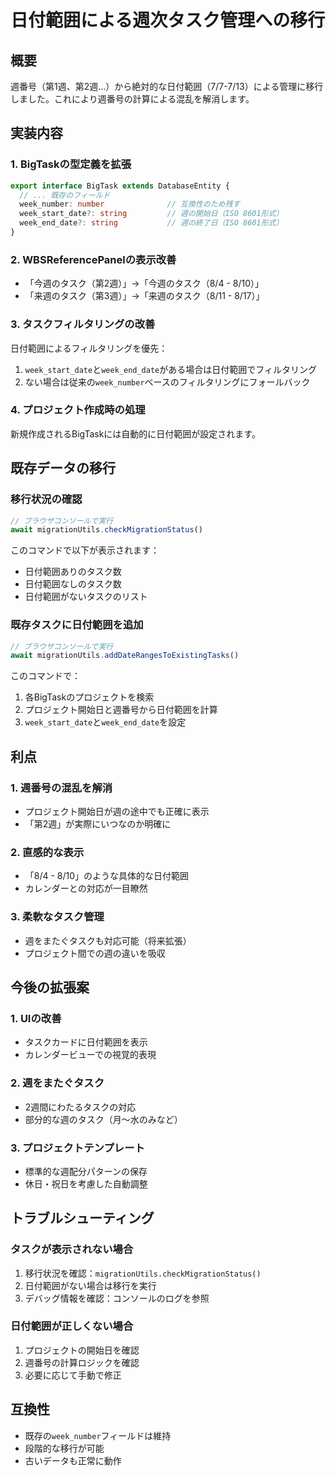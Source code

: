 # 日付範囲による週次タスク管理への移行

## 概要
週番号（第1週、第2週...）から絶対的な日付範囲（7/7-7/13）による管理に移行しました。これにより週番号の計算による混乱を解消します。

## 実装内容

### 1. BigTaskの型定義を拡張
```typescript
export interface BigTask extends DatabaseEntity {
  // ... 既存のフィールド
  week_number: number              // 互換性のため残す
  week_start_date?: string         // 週の開始日（ISO 8601形式）
  week_end_date?: string           // 週の終了日（ISO 8601形式）
}
```

### 2. WBSReferencePanelの表示改善
- 「今週のタスク（第2週）」→「今週のタスク（8/4 - 8/10）」
- 「来週のタスク（第3週）」→「来週のタスク（8/11 - 8/17）」

### 3. タスクフィルタリングの改善
日付範囲によるフィルタリングを優先：
1. `week_start_date`と`week_end_date`がある場合は日付範囲でフィルタリング
2. ない場合は従来の`week_number`ベースのフィルタリングにフォールバック

### 4. プロジェクト作成時の処理
新規作成されるBigTaskには自動的に日付範囲が設定されます。

## 既存データの移行

### 移行状況の確認
```javascript
// ブラウザコンソールで実行
await migrationUtils.checkMigrationStatus()
```

このコマンドで以下が表示されます：
- 日付範囲ありのタスク数
- 日付範囲なしのタスク数
- 日付範囲がないタスクのリスト

### 既存タスクに日付範囲を追加
```javascript
// ブラウザコンソールで実行
await migrationUtils.addDateRangesToExistingTasks()
```

このコマンドで：
1. 各BigTaskのプロジェクトを検索
2. プロジェクト開始日と週番号から日付範囲を計算
3. `week_start_date`と`week_end_date`を設定

## 利点

### 1. 週番号の混乱を解消
- プロジェクト開始日が週の途中でも正確に表示
- 「第2週」が実際にいつなのか明確に

### 2. 直感的な表示
- 「8/4 - 8/10」のような具体的な日付範囲
- カレンダーとの対応が一目瞭然

### 3. 柔軟なタスク管理
- 週をまたぐタスクも対応可能（将来拡張）
- プロジェクト間での週の違いを吸収

## 今後の拡張案

### 1. UIの改善
- タスクカードに日付範囲を表示
- カレンダービューでの視覚的表現

### 2. 週をまたぐタスク
- 2週間にわたるタスクの対応
- 部分的な週のタスク（月〜水のみなど）

### 3. プロジェクトテンプレート
- 標準的な週配分パターンの保存
- 休日・祝日を考慮した自動調整

## トラブルシューティング

### タスクが表示されない場合
1. 移行状況を確認：`migrationUtils.checkMigrationStatus()`
2. 日付範囲がない場合は移行を実行
3. デバッグ情報を確認：コンソールのログを参照

### 日付範囲が正しくない場合
1. プロジェクトの開始日を確認
2. 週番号の計算ロジックを確認
3. 必要に応じて手動で修正

## 互換性

- 既存の`week_number`フィールドは維持
- 段階的な移行が可能
- 古いデータも正常に動作